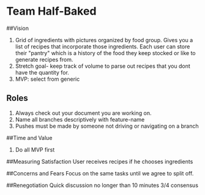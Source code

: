 # Team Half-Baked

##Vision
1. Grid of ingredients with pictures organized by food group. Gives you a list of recipes that incorporate those ingredients. Each user can store their "pantry" which is a history of the food they keep stocked or like to generate recipes from.
1. Stretch goal- keep track of volume to parse out recipes that you dont have the quantity for.
1. MVP: select from generic

## Roles
1. Always check out your document you are working on.
1. Name all branches descriptively with feature-name
1. Pushes must be made by someone not driving or navigating on a branch

##Time and Value
1. Do all MVP first

##Measuring Satisfaction
User receives recipes if he chooses ingredients

##Concerns and Fears
Focus on the same tasks until we agree to split off.

##Renegotiation
Quick discussion no longer than 10 minutes 3/4 consensus
